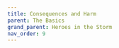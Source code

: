 ```yaml
---
title: Consequences and Harm
parent: The Basics
grand_parent: Heroes in the Storm
nav_order: 9
---
```

